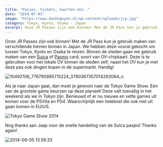 ```yaml
---
title: "Pasjes, tickets, kaarten enz.."
date: "2014-07-03"
image: "https://www.danhnguyen.nl/wp-content/uploads/jrp.jpg"
category: Tokyo, Kyoto, Osaka - Japan
excerpt: Onze JR Passes zijn ook binnen! Met de JR Pass kun je gebruik maken van verschillende treinen binnen in Japan. We hebben deze vooral...
---
```


Onze JR Passes zijn ook binnen! Met de JR Pass kun je gebruik maken van verschillende treinen binnen in Japan. We hebben deze vooral gekocht om tussen Tokyo, Kyoto en Osaka te reizen. Binnen de steden gaan we gebruik maken van een [Suica](http://www.jreast.co.jp/e/pass/suica.html) of [Pasmo](http://www.pasmo.co.jp/en/) card, soort van OV-chipkaart. Deze is te gebruiken voor het lokale OV binnen de steden zelf, naast het OV kun je met deze pas ook dingen kopen in de supermarkt. Handig!

![10492106_776790895715224_3790367357014293084_n](https://www.danhnguyen.nl/wp-content/uploads//10492106_776790895715224_3790367357014293084_n.jpg)

Als je naar Japan gaat, dan moet je gewoon naar de Tokyo Game Show. Een van de grootste game beurzen op deze planeet! Deze valt toevallig in het weekend als we in Tokyo zijn. Benieuwd of er nu nieuwe en vette games uit komen voor de PSVita en PS4. Waarschijnlijk een heleboel die ook niet uit gaan komen in EU/US.

![Tokyo Game Show 2014](https://www.danhnguyen.nl/wp-content/uploads//10550812_777020715692242_8695461309181285231_n.jpg)

Nog thanks aan Jaap voor de snelle handeling van de Suica pasjes! Thanks again!

![2014-09-05 13.59.33](https://www.danhnguyen.nl/wp-content/uploads//2014-09-05-13.59.33-1024x768.jpg)
